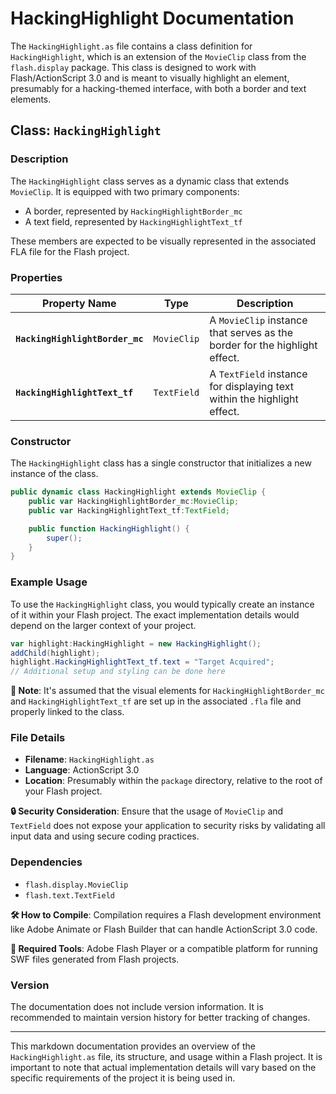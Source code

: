 # HackingHighlight Documentation

The `HackingHighlight.as` file contains a class definition for `HackingHighlight`, which is an extension of the `MovieClip` class from the `flash.display` package.
This class is designed to work with Flash/ActionScript 3.0 and is meant to visually highlight an element, presumably for a hacking-themed interface, with both a border and text elements.

## Class: `HackingHighlight`

### Description

The `HackingHighlight` class serves as a dynamic class that extends `MovieClip`. It is equipped with two primary components:

- A border, represented by `HackingHighlightBorder_mc`
- A text field, represented by `HackingHighlightText_tf`

These members are expected to be visually represented in the associated FLA file for the Flash project.

### Properties

| Property Name               | Type          | Description                              |
| --------------------------- | ------------- | ---------------------------------------- |
| **`HackingHighlightBorder_mc`** | `MovieClip`   | A `MovieClip` instance that serves as the border for the highlight effect. |
| **`HackingHighlightText_tf`**   | `TextField`   | A `TextField` instance for displaying text within the highlight effect.  |

### Constructor

The `HackingHighlight` class has a single constructor that initializes a new instance of the class.

```actionscript
public dynamic class HackingHighlight extends MovieClip {
    public var HackingHighlightBorder_mc:MovieClip;
    public var HackingHighlightText_tf:TextField;

    public function HackingHighlight() {
        super();
    }
}
```

### Example Usage

To use the `HackingHighlight` class, you would typically create an instance of it within your Flash project. The exact implementation details would depend on the larger context of your project.

```actionscript
var highlight:HackingHighlight = new HackingHighlight();
addChild(highlight);
highlight.HackingHighlightText_tf.text = "Target Acquired";
// Additional setup and styling can be done here
```

**📄 Note**: It's assumed that the visual elements for `HackingHighlightBorder_mc` and `HackingHighlightText_tf` are set up in the associated `.fla` file and properly linked to the class.

### File Details

- **Filename**: `HackingHighlight.as`
- **Language**: ActionScript 3.0
- **Location**: Presumably within the `package` directory, relative to the root of your Flash project.

**🔒 Security Consideration**: Ensure that the usage of `MovieClip` and `TextField` does not expose your application to security risks by validating all input data and using secure coding practices.

### Dependencies

- `flash.display.MovieClip`
- `flash.text.TextField`

**🛠️ How to Compile**: Compilation requires a Flash development environment like Adobe Animate or Flash Builder that can handle ActionScript 3.0 code.

**🔧 Required Tools**: Adobe Flash Player or a compatible platform for running SWF files generated from Flash projects.

### Version

The documentation does not include version information. It is recommended to maintain version history for better tracking of changes.

---

This markdown documentation provides an overview of the `HackingHighlight.as` file, its structure, and usage within a Flash project. It is important to note that actual implementation details will vary based on the specific requirements of the project it is being used in.
